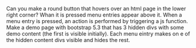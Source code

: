 Can you make a round button that hovers over an html page in the lower right corner? Whan it is pressed menu entries appear above it. When a menu entry is pressed, an action is performed by triggering a js function. Make a demo page with bootstrap 5.3 that has 3 hidden divs with some demo content (the first is visible initially). Each menu eintry makes on e of the hidden content divs visible and hides the rest.

